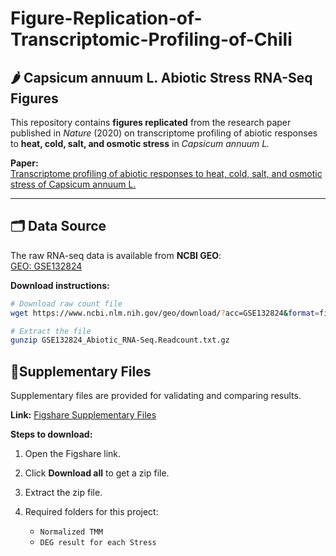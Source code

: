 # Figure-Replication-of-Transcriptomic-Profiling-of-Chili
## 🌶 Capsicum annuum L. Abiotic Stress RNA-Seq Figures ##

This repository contains **figures replicated** from the research paper published in *Nature* (2020) on transcriptome profiling of abiotic responses to **heat, cold, salt, and osmotic stress** in *Capsicum annuum L.*  

**Paper:**  
[Transcriptome profiling of abiotic responses to heat, cold, salt, and osmotic stress of Capsicum annuum L.](https://doi.org/10.1038/s41597-020-0352-7)  

---

## 🗂 Data Source

The raw RNA-seq data is available from **NCBI GEO**:  
[GEO: GSE132824](https://identifiers.org/GEO:GSE132824)  

**Download instructions:**

```bash
# Download raw count file
wget https://www.ncbi.nlm.nih.gov/geo/download/?acc=GSE132824&format=file&file=GSE132824_Abiotic_RNA-Seq.Readcount.txt.gz

# Extract the file
gunzip GSE132824_Abiotic_RNA-Seq.Readcount.txt.gz
```

## 📎Supplementary Files ##

Supplementary files are provided for validating and comparing results.

**Link:** [Figshare Supplementary Files](https://doi.org/10.6084/m9.figshare.10264832.v5)

**Steps to download:**

1. Open the Figshare link.
2. Click **Download all** to get a zip file.
3. Extract the zip file.
4. Required folders for this project:

   * `Normalized TMM`
   * `DEG result for each Stress`
